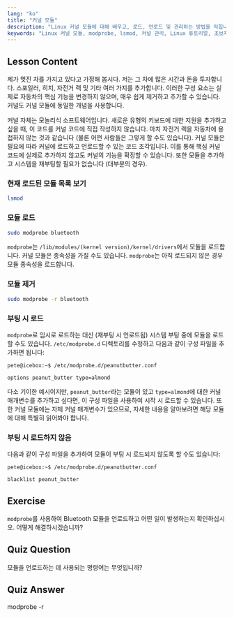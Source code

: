 ```yaml
---
lang: "ko"
title: "커널 모듈"
description: "Linux 커널 모듈에 대해 배우고, 로드, 언로드 및 관리하는 방법을 익힙니다. 커널 기능을 확장하기 위한 `modprobe` 및 `lsmod` 명령어를 이해합니다. Linux 여정을 시작하세요!"
keywords: "Linux 커널 모듈, modprobe, lsmod, 커널 관리, Linux 튜토리얼, 초보자 Linux, Linux 가이드"
---
```


## Lesson Content

제가 멋진 차를 가지고 있다고 가정해 봅시다. 저는 그 차에 많은 시간과 돈을 투자합니다. 스포일러, 히치, 자전거 랙 및 기타 여러 가지를 추가합니다. 이러한 구성 요소는 실제로 자동차의 핵심 기능을 변경하지 않으며, 매우 쉽게 제거하고 추가할 수 있습니다. 커널도 커널 모듈에 동일한 개념을 사용합니다.

커널 자체는 모놀리식 소프트웨어입니다. 새로운 유형의 키보드에 대한 지원을 추가하고 싶을 때, 이 코드를 커널 코드에 직접 작성하지 않습니다. 마치 자전거 랙을 자동차에 용접하지 않는 것과 같습니다 (물론 어떤 사람들은 그렇게 할 수도 있습니다). 커널 모듈은 필요에 따라 커널에 로드하고 언로드할 수 있는 코드 조각입니다. 이를 통해 핵심 커널 코드에 실제로 추가하지 않고도 커널의 기능을 확장할 수 있습니다. 또한 모듈을 추가하고 시스템을 재부팅할 필요가 없습니다 (대부분의 경우).

### 현재 로드된 모듈 목록 보기

```bash
lsmod
```

### 모듈 로드

```bash
sudo modprobe bluetooth
```

`modprobe`는 `/lib/modules/(kernel version)/kernel/drivers`에서 모듈을 로드합니다. 커널 모듈은 종속성을 가질 수도 있습니다. `modprobe`는 아직 로드되지 않은 경우 모듈 종속성을 로드합니다.

### 모듈 제거

```bash
sudo modprobe -r bluetooth
```

### 부팅 시 로드

`modprobe`로 임시로 로드하는 대신 (재부팅 시 언로드됨) 시스템 부팅 중에 모듈을 로드할 수도 있습니다. `/etc/modprobe.d` 디렉토리를 수정하고 다음과 같이 구성 파일을 추가하면 됩니다:

```plaintext
pete@icebox:~$ /etc/modprobe.d/peanutbutter.conf

options peanut_butter type=almond
```

다소 기이한 예시이지만, `peanut_butter`라는 모듈이 있고 `type=almond`에 대한 커널 매개변수를 추가하고 싶다면, 이 구성 파일을 사용하여 시작 시 로드할 수 있습니다. 또한 커널 모듈에는 자체 커널 매개변수가 있으므로, 자세한 내용을 알아보려면 해당 모듈에 대해 특별히 읽어봐야 합니다.

### 부팅 시 로드하지 않음

다음과 같이 구성 파일을 추가하여 모듈이 부팅 시 로드되지 않도록 할 수도 있습니다:

```plaintext
pete@icebox:~$ /etc/modprobe.d/peanutbutter.conf

blacklist peanut_butter
```

## Exercise

`modprobe`를 사용하여 Bluetooth 모듈을 언로드하고 어떤 일이 발생하는지 확인하십시오. 어떻게 해결하시겠습니까?

## Quiz Question

모듈을 언로드하는 데 사용되는 명령어는 무엇입니까?

## Quiz Answer

modprobe -r
